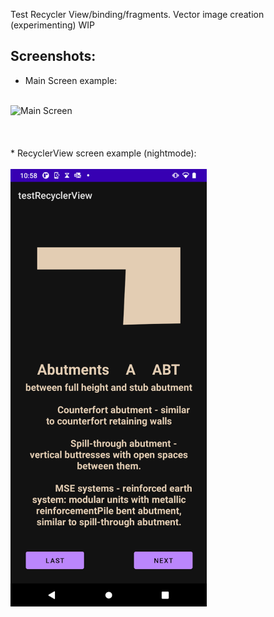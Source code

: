 Test Recycler View/binding/fragments. 
Vector image creation (experimenting)
WIP


## Screenshots:

* Main Screen example:
<br>

<div>
  <img src="https://raw.githubusercontent.com/timnewark/testRecyclerView/master/Screenshot_1.png" alt="Main Screen" height="700dp">
</div>
<br>
<br>
<br>
* RecyclerView screen example (nightmode):
<br>
<br>
<div>
  <img src="https://raw.githubusercontent.com/timnewark/testRecyclerView/master/Screenshot_20220825-105822.png" alt="Main Screen" height="700dp">
</div>
<br>
<br>
<br>
